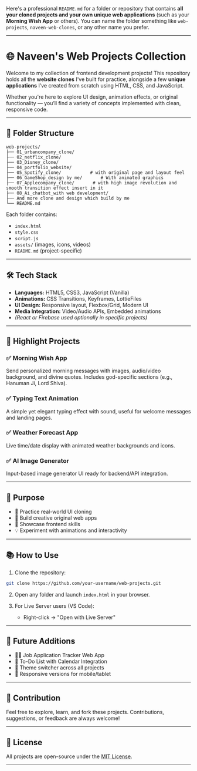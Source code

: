 Here's a professional `README.md` for a folder or repository that contains **all your cloned projects and your own unique web applications** (such as your **Morning Wish App** or others). You can name the folder something like `web-projects`, `naveen-web-clones`, or any other name you prefer.

---

# 🌐 Naveen's Web Projects Collection

Welcome to my collection of frontend development projects! This repository holds all the **website clones** I've built for practice, alongside a few **unique applications** I’ve created from scratch using HTML, CSS, and JavaScript.

Whether you're here to explore UI design, animation effects, or original functionality — you’ll find a variety of concepts implemented with clean, responsive code.

---

## 📁 Folder Structure

```
web-projects/
├── 01_urbancompany_clone/
├── 02_netflix_clone/
├── 03_Disney_clone/
├── 04_portfolio_website/
├── 05_Spotify_clone/           # with original page and layout feel
├── 06_GameShop_design by me/       # With animated graphics
├── 07_Applecompany_clone/       # with high image revolution and smooth transition effect insert in it 
├── 08_Ai_chatbot_with web development/
├── And more clone and design which build by me
└── README.md
```

Each folder contains:

* `index.html`
* `style.css`
* `script.js`
* `assets/` (images, icons, videos)
* `README.md` (project-specific)

---

## 🛠 Tech Stack

* **Languages:** HTML5, CSS3, JavaScript (Vanilla)
* **Animations:** CSS Transitions, Keyframes, LottieFiles
* **UI Design:** Responsive layout, Flexbox/Grid, Modern UI
* **Media Integration:** Video/Audio APIs, Embedded animations
* *(React or Firebase used optionally in specific projects)*

---

## 🚀 Highlight Projects

### ✅ Morning Wish App

Send personalized morning messages with images, audio/video background, and divine quotes. Includes god-specific sections (e.g., Hanuman Ji, Lord Shiva).

### ✅ Typing Text Animation

A simple yet elegant typing effect with sound, useful for welcome messages and landing pages.

### ✅ Weather Forecast App

Live time/date display with animated weather backgrounds and icons.

### ✅ AI Image Generator

Input-based image generator UI ready for backend/API integration.

---

## 📌 Purpose

* 🧠 Practice real-world UI cloning
* 🎨 Build creative original web apps
* 🚀 Showcase frontend skills
* 💡 Experiment with animations and interactivity

---

## 📚 How to Use

1. Clone the repository:

```bash
git clone https://github.com/your-username/web-projects.git
```

2. Open any folder and launch `index.html` in your browser.
3. For Live Server users (VS Code):

   * Right-click → "Open with Live Server"

---

## 🌟 Future Additions

* 🧑‍💼 Job Application Tracker Web App
* 📅 To-Do List with Calendar Integration
* 🎨 Theme switcher across all projects
* 📱 Responsive versions for mobile/tablet

---

## 🤝 Contribution

Feel free to explore, learn, and fork these projects. Contributions, suggestions, or feedback are always welcome!

---

## 📄 License

All projects are open-source under the [MIT License](LICENSE).

---

